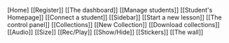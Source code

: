 [Home]
[[Register]]
[[The dashboard]]
[[Manage students]]
[[Student's Homepage]]
[[Connect a student]]
[[Sidebar]]
[[Start a new lesson]]
[[The control panel]]
[[Collections]]
[[New Collection]]
[[Download collections]]
[[Audio]]
[[Size]]
[[Rec/Play]]
[[Show/Hide]]
[[Stickers]]
[[The wall]]
